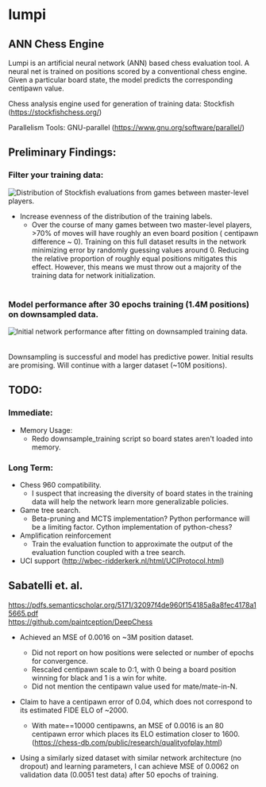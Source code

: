 # lumpi
## ANN Chess Engine

Lumpi is an artificial neural network (ANN) based chess evaluation tool. A neural net is trained on positions scored by a
conventional chess engine. Given a particular board state, the model predicts the corresponding centipawn value.

Chess analysis engine used for generation of training data:
Stockfish (https://stockfishchess.org/)

Parallelism Tools:
GNU-parallel (https://www.gnu.org/software/parallel/)

## Preliminary Findings:
### Filter your training data:
![Distribution of Stockfish evaluations from games between master-level players.](https://github.com/casey-martin/lumpi/blob/master/figures/stockfish_eval_dist.png)  

* Increase evenness of the distribution of the training labels.
  * Over the course of many games between two master-level players, >70% of moves will have roughly an even board position (  centipawn difference ~ 0). Training on this full dataset results in the network minimizing error by randomly guessing values around 0. Reducing the relative proportion of roughly equal positions mitigates this effect. However, this means we must throw out a majority of the training data for network initialization. 
<br/><br/>
### Model performance after 30 epochs training (1.4M positions) on downsampled data.
![Initial network performance after fitting on downsampled training data.](https://github.com/casey-martin/lumpi/blob/master/figures/cp-0020.ckpt.png)  
<br/><br/>
  Downsampling is successful and model has predictive power. Initial results are promising. Will continue with a larger dataset (~10M positions).

## TODO:
### Immediate:
* Memory Usage:
  * Redo downsample_training script so board states aren't loaded into memory. 

### Long Term:
* Chess 960 compatibility.
  * I suspect that increasing the diversity of board states in the training data will help the network learn more generalizable policies.
* Game tree search.
  * Beta-pruning and MCTS implementation? Python performance will be a limiting factor. Cython implementation of python-chess? 
* Amplification reinforcement
  * Train the evaluation function to approximate the output of the evaluation function coupled with a tree search.
* UCI support (http://wbec-ridderkerk.nl/html/UCIProtocol.html)

## Sabatelli et. al.
https://pdfs.semanticscholar.org/5171/32097f4de960f154185a8a8fec4178a15665.pdf  
https://github.com/paintception/DeepChess

* Achieved an MSE of 0.0016 on ~3M position dataset. 
  * Did not report on how positions were selected or number of epochs for convergence. 
  * Rescaled centipawn scale to 0:1, with 0 being a board position winning for black and 1 is a win for white.
  * Did not mention the centipawn value used for mate/mate-in-N.

* Claim to have a centipawn error of 0.04, which does not correspond to its estimated FIDE ELO of ~2000.
  * With mate==10000 centipawns, an MSE of 0.0016 is an 80 centipawn error which places its ELO estimation closer to 1600. (https://chess-db.com/public/research/qualityofplay.html)
* Using a similarly sized dataset with similar network architecture (no dropout) and learning parameters, I can achieve MSE of 0.0062 on validation data (0.0051 test data) after 50 epochs of training. 
